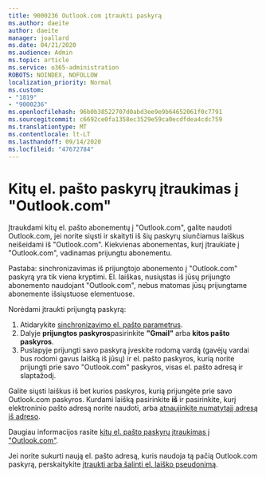 ```yaml
---
title: 9000236 Outlook.com įtraukti paskyrą
ms.author: daeite
author: daeite
manager: joallard
ms.date: 04/21/2020
ms.audience: Admin
ms.topic: article
ms.service: o365-administration
ROBOTS: NOINDEX, NOFOLLOW
localization_priority: Normal
ms.custom:
- "1819"
- "9000236"
ms.openlocfilehash: 96b0b38522707d0abd3ee9e9b64652061f0c7791
ms.sourcegitcommit: c6692ce0fa1358ec3529e59ca0ecdfdea4cdc759
ms.translationtype: MT
ms.contentlocale: lt-LT
ms.lasthandoff: 09/14/2020
ms.locfileid: "47672784"
---
```

# <a name="add-your-other-email-accounts-to-outlookcom"></a>Kitų el. pašto paskyrų įtraukimas į "Outlook.com"

Įtraukdami kitų el. pašto abonementų į "Outlook.com", galite naudoti Outlook.com, jei norite siųsti ir skaityti iš šių paskyrų siunčiamus laiškus neišeidami iš "Outlook.com". Kiekvienas abonementas, kurį įtraukiate į "Outlook.com", vadinamas prijungtu abonementu.

Pastaba: sinchronizavimas iš prijungtojo abonemento į "Outlook.com" paskyrą yra tik viena kryptimi. El. laiškas, nusiųstas iš jūsų prijungto abonemento naudojant "Outlook.com", nebus matomas jūsų prijungtame abonemente išsiųstuose elementuose.

Norėdami įtraukti prijungtą paskyrą:

1. Atidarykite [sinchronizavimo el. pašto parametrus](https://go.microsoft.com/fwlink/?linkid=875264).
2. Dalyje **prijungtos paskyros**pasirinkite **"Gmail"** arba **kitos pašto paskyros**.
3. Puslapyje prijungti savo paskyrą įveskite rodomą vardą (gavėjų vardai bus rodomi gavus laišką iš jūsų) ir el. pašto paskyros, kurią norite prijungti prie savo "Outlook.com" paskyros, visas el. pašto adresą ir slaptažodį.

Galite siųsti laiškus iš bet kurios paskyros, kurią prijungėte prie savo Outlook.com paskyros. Kurdami laišką pasirinkite **iš** ir pasirinkite, kurį elektroninio pašto adresą norite naudoti, arba [atnaujinkite numatytąjį adresą iš adreso](https://go.microsoft.com/fwlink/?linkid=875264).

Daugiau informacijos rasite [kitų el. pašto paskyrų įtraukimas į "Outlook.com"](https://support.office.com/article/c5224df4-5885-4e79-91ba-523aa743f0ba?wt.mc_id=Office_Outlook_com_Alchemy).

Jei norite sukurti naują el. pašto adresą, kuris naudoja tą pačią Outlook.com paskyrą, perskaitykite [įtraukti arba šalinti el. laiško pseudonimą](https://support.office.com/article/459b1989-356d-40fa-a689-8f285b13f1f2?wt.mc_id=Office_Outlook_com_Alchemy).